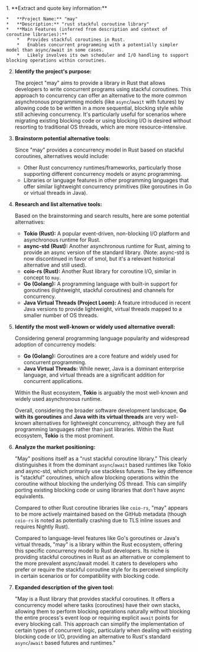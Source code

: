 <analysis>
1.  **Extract and quote key information:**

    *   **Project Name:** "may"
    *   **Description:** "rust stackful coroutine library"
    *   **Main Features (inferred from description and context of coroutine libraries):**
        *   Provides stackful coroutines in Rust.
        *   Enables concurrent programming with a potentially simpler model than async/await in some cases.
        *   Likely involves its own scheduler and I/O handling to support blocking operations within coroutines.

2.  **Identify the project's purpose:**

    The project "may" aims to provide a library in Rust that allows developers to write concurrent programs using stackful coroutines. This approach to concurrency can offer an alternative to the more common asynchronous programming models (like `async`/`await` with futures) by allowing code to be written in a more sequential, blocking style while still achieving concurrency. It's particularly useful for scenarios where migrating existing blocking code or using blocking I/O is desired without resorting to traditional OS threads, which are more resource-intensive.

3.  **Brainstorm potential alternative tools:**

    Since "may" provides a concurrency model in Rust based on stackful coroutines, alternatives would include:

    *   Other Rust concurrency runtimes/frameworks, particularly those supporting different concurrency models or async programming.
    *   Libraries or language features in other programming languages that offer similar lightweight concurrency primitives (like goroutines in Go or virtual threads in Java).

4.  **Research and list alternative tools:**

    Based on the brainstorming and search results, here are some potential alternatives:

    *   **Tokio (Rust):** A popular event-driven, non-blocking I/O platform and asynchronous runtime for Rust.
    *   **async-std (Rust):** Another asynchronous runtime for Rust, aiming to provide an async version of the standard library. (Note: async-std is now discontinued in favor of smol, but it's a relevant historical alternative and still used).
    *   **coio-rs (Rust):** Another Rust library for coroutine I/O, similar in concept to `may`.
    *   **Go (Golang):** A programming language with built-in support for goroutines (lightweight, stackful coroutines) and channels for concurrency.
    *   **Java Virtual Threads (Project Loom):** A feature introduced in recent Java versions to provide lightweight, virtual threads mapped to a smaller number of OS threads.

5.  **Identify the most well-known or widely used alternative overall:**

    Considering general programming language popularity and widespread adoption of concurrency models:

    *   **Go (Golang):** Goroutines are a core feature and widely used for concurrent programming.
    *   **Java Virtual Threads:** While newer, Java is a dominant enterprise language, and virtual threads are a significant addition for concurrent applications.

    Within the Rust ecosystem, **Tokio** is arguably the most well-known and widely used asynchronous runtime.

    Overall, considering the broader software development landscape, **Go with its goroutines** and **Java with its virtual threads** are very well-known alternatives for lightweight concurrency, although they are full programming languages rather than just libraries. Within the Rust ecosystem, **Tokio** is the most prominent.

6.  **Analyze the market positioning:**

    "May" positions itself as a "rust stackful coroutine library." This clearly distinguishes it from the dominant `async`/`await` based runtimes like Tokio and async-std, which primarily use stackless futures. The key difference is "stackful" coroutines, which allow blocking operations within the coroutine without blocking the underlying OS thread. This can simplify porting existing blocking code or using libraries that don't have async equivalents.

    Compared to other Rust coroutine libraries like `coio-rs`, "may" appears to be more actively maintained based on the GitHub metadata (though `coio-rs` is noted as potentially crashing due to TLS inline issues and requires Nightly Rust).

    Compared to language-level features like Go's goroutines or Java's virtual threads, "may" is a library within the Rust ecosystem, offering this specific concurrency model to Rust developers. Its niche is providing stackful coroutines in Rust as an alternative or complement to the more prevalent async/await model. It caters to developers who prefer or require the stackful coroutine style for its perceived simplicity in certain scenarios or for compatibility with blocking code.

7.  **Expanded description of the given tool:**

    "May is a Rust library that provides stackful coroutines. It offers a concurrency model where tasks (coroutines) have their own stacks, allowing them to perform blocking operations naturally without blocking the entire process's event loop or requiring explicit `await` points for every blocking call. This approach can simplify the implementation of certain types of concurrent logic, particularly when dealing with existing blocking code or I/O, providing an alternative to Rust's standard `async`/`await` based futures and runtimes."